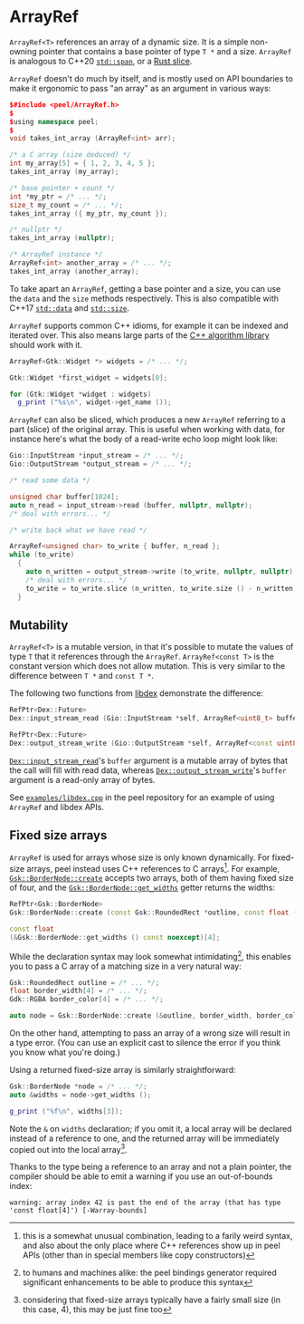 # ArrayRef

`ArrayRef<T>` references an array of a dynamic size. It is a simple non-owning
pointer that contains a base pointer of type `T *` and a size. `ArrayRef` is
analogous to C++20 [`std::span`], or a [Rust slice].

[`std::span`]: https://en.cppreference.com/w/cpp/container/span
[Rust slice]: https://doc.rust-lang.org/std/primitive.slice.html

`ArrayRef` doesn't do much by itself, and is mostly used on API boundaries to
make it ergonomic to pass "an array" as an argument in various ways:

```cpp
$#include <peel/ArrayRef.h>
$
$using namespace peel;
$
void takes_int_array (ArrayRef<int> arr);

/* a C array (size deduced) */
int my_array[5] = { 1, 2, 3, 4, 5 };
takes_int_array (my_array);

/* base pointer + count */
int *my_ptr = /* ... */;
size_t my_count = /* ... */;
takes_int_array ({ my_ptr, my_count });

/* nullptr */
takes_int_array (nullptr);

/* ArrayRef instance */
ArrayRef<int> another_array = /* ... */;
takes_int_array (another_array);
```

To take apart an `ArrayRef`, getting a base pointer and a size, you can use
the `data` and the `size` methods respectively. This is also compatible with
C++17 [`std::data`] and [`std::size`].

[`std::data`]: https://en.cppreference.com/w/cpp/iterator/data
[`std::size`]: https://en.cppreference.com/w/cpp/iterator/size

`ArrayRef` supports common C++ idioms, for example it can be indexed and
iterated over. This also means large parts of the [C++ algorithm library]
should work with it.

[C++ algorithm library]: https://en.cppreference.com/w/cpp/algorithm

```cpp
ArrayRef<Gtk::Widget *> widgets = /* ... */;

Gtk::Widget *first_widget = widgets[0];

for (Gtk::Widget *widget : widgets)
  g_print ("%s\n", widget->get_name ());
```

`ArrayRef` can also be sliced, which produces a new `ArrayRef` referring to a
part (slice) of the original array. This is useful when working with data, for
instance here's what the body of a read-write echo loop might look like:

```cpp
Gio::InputStream *input_stream = /* ... */;
Gio::OutputStream *output_stream = /* ... */;

/* read some data */

unsigned char buffer[1024];
auto n_read = input_stream->read (buffer, nullptr, nullptr);
/* deal with errors... */

/* write back what we have read */

ArrayRef<unsigned char> to_write { buffer, n_read };
while (to_write)
  {
    auto n_written = output_stream->write (to_write, nullptr, nullptr);
    /* deal with errors... */
    to_write = to_write.slice (n_written, to_write.size () - n_written);
  }
```

## Mutability

`ArrayRef<T>` is a mutable version, in that it's possible to mutate the values
of type `T` that it references through the `ArrayRef`. `ArrayRef<const T>` is
the constant version which does not allow mutation. This is very similar to the
difference between `T *` and `const T *`.

The following two functions from [libdex] demonstrate the difference:

[libdex]: https://blogs.gnome.org/chergert/2022/11/24/concurrency-parallelism-i-o-scheduling-thread-pooling-and-work-stealing/

```cpp
RefPtr<Dex::Future>
Dex::input_stream_read (Gio::InputStream *self, ArrayRef<uint8_t> buffer, int io_priority) noexcept;

RefPtr<Dex::Future>
Dex::output_stream_write (Gio::OutputStream *self, ArrayRef<const uint8_t> buffer, int io_priority) noexcept;
```

[`Dex::input_stream_read`]'s `buffer` argument is a mutable array of bytes that
the call will fill with read data, whereas [`Dex::output_stream_write`]'s
`buffer` argument is a read-only array of bytes.

[`Dex::input_stream_read`]: https://gnome.pages.gitlab.gnome.org/libdex/libdex-1/func.input_stream_read.html
[`Dex::output_stream_write`]: https://gnome.pages.gitlab.gnome.org/libdex/libdex-1/func.output_stream_write.html

See [`examples/libdex.cpp`] in the peel repository for an example of using
`ArrayRef` and libdex APIs.

[`examples/libdex.cpp`]: https://gitlab.gnome.org/bugaevc/peel/-/blob/tmp/examples/libdex.cpp?ref_type=heads

## Fixed size arrays

`ArrayRef` is used for arrays whose size is only known dynamically. For
fixed-size arrays, peel instead uses C++ references to C arrays[^note]. For
example, [`Gsk::BorderNode::create`] accepts two arrays, both of them having
fixed size of four, and the [`Gsk::BorderNode::get_widths`] getter returns the
widths:

[`Gsk::BorderNode::create`]: https://docs.gtk.org/gsk4/ctor.BorderNode.new.html
[`Gsk::BorderNode::get_widths`]: https://docs.gtk.org/gsk4/method.BorderNode.get_widths.html

```cpp
RefPtr<Gsk::BorderNode>
Gsk::BorderNode::create (const Gsk::RoundedRect *outline, const float (&border_width)[4], const Gdk::RGBA (&border_color)[4]) noexcept;

const float
(&Gsk::BorderNode::get_widths () const noexcept)[4];
```

While the declaration syntax may look somewhat intimidating[^peel-gen], this
enables you to pass a C array of a matching size in a very natural way:

```cpp
Gsk::RoundedRect outline = /* ... */;
float border_width[4] = /* ... */;
Gdk::RGBA border_color[4] = /* ... */;

auto node = Gsk::BorderNode::create (&outline, border_width, border_color);
```

On the other hand, attempting to pass an array of a wrong size will result in a
type error. (You can use an explicit cast to silence the error if you think you
know what you're doing.)

Using a returned fixed-size array is similarly straightforward:

```cpp
Gsk::BorderNode *node = /* ... */;
auto &widths = node->get_widths ();

g_print ("%f\n", widths[3]);
```

Note the `&` on `widths` declaration; if you omit it, a local array will be
declared instead of a reference to one, and the returned array will be
immediately copied out into the local array[^small].

Thanks to the type being a reference to an array and not a plain pointer, the
compiler should be able to emit a warning if you use an out-of-bounds index:

```
warning: array index 42 is past the end of the array (that has type 'const float[4]') [-Warray-bounds]
```

[^note]: this is a somewhat unusual combination, leading to a farily weird
syntax, and also about the only place where C++ references show up in peel
APIs (other than in special members like copy constructors)

[^peel-gen]: to humans and machines alike: the peel bindings generator required
significant enhancements to be able to produce this syntax

[^small]: considering that fixed-size arrays typically have a fairly small
size (in this case, 4), this may be just fine too
